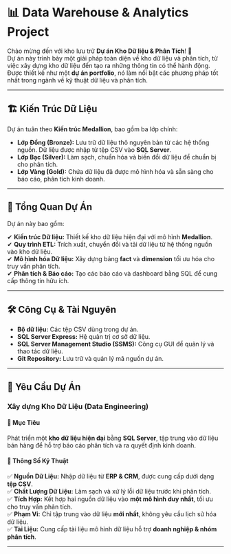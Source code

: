 # 📊 Data Warehouse & Analytics Project

Chào mừng đến với kho lưu trữ **Dự án Kho Dữ liệu & Phân Tích**! 🚀  
Dự án này trình bày một giải pháp toàn diện về kho dữ liệu và phân tích, từ việc xây dựng kho dữ liệu đến tạo ra những thông tin có thể hành động. Được thiết kế như một **dự án portfolio**, nó làm nổi bật các phương pháp tốt nhất trong ngành về kỹ thuật dữ liệu và phân tích.  

---

## 🏗️ Kiến Trúc Dữ Liệu  

Dự án tuân theo **Kiến trúc Medallion**, bao gồm ba lớp chính:  

- **Lớp Đồng (Bronze):** Lưu trữ dữ liệu thô nguyên bản từ các hệ thống nguồn. Dữ liệu được nhập từ tệp CSV vào **SQL Server**.  
- **Lớp Bạc (Silver):** Làm sạch, chuẩn hóa và biến đổi dữ liệu để chuẩn bị cho phân tích.  
- **Lớp Vàng (Gold):** Chứa dữ liệu đã được mô hình hóa và sẵn sàng cho báo cáo, phân tích kinh doanh.  

---

## 📖 Tổng Quan Dự Án  

Dự án này bao gồm:  

✔ **Kiến trúc Dữ liệu:** Thiết kế kho dữ liệu hiện đại với mô hình **Medallion**.  
✔ **Quy trình ETL:** Trích xuất, chuyển đổi và tải dữ liệu từ hệ thống nguồn vào kho dữ liệu.  
✔ **Mô hình hóa Dữ liệu:** Xây dựng bảng **fact** và **dimension** tối ưu hóa cho truy vấn phân tích.  
✔ **Phân tích & Báo cáo:** Tạo các báo cáo và dashboard bằng SQL để cung cấp thông tin hữu ích.  

---

## 🛠️ Công Cụ & Tài Nguyên  

- **Bộ dữ liệu:** Các tệp CSV dùng trong dự án.  
- **SQL Server Express:** Hệ quản trị cơ sở dữ liệu.  
- **SQL Server Management Studio (SSMS):** Công cụ GUI để quản lý và thao tác dữ liệu.  
- **Git Repository:** Lưu trữ và quản lý mã nguồn dự án.  

---

## 🚀 Yêu Cầu Dự Án  

### **Xây dựng Kho Dữ Liệu (Data Engineering)**  

#### 🎯 **Mục Tiêu**  
Phát triển một **kho dữ liệu hiện đại** bằng **SQL Server**, tập trung vào dữ liệu bán hàng để hỗ trợ báo cáo phân tích và ra quyết định kinh doanh.  

#### 📌 **Thông Số Kỹ Thuật**  
✅ **Nguồn Dữ Liệu:** Nhập dữ liệu từ **ERP & CRM**, được cung cấp dưới dạng **tệp CSV**.  
✅ **Chất Lượng Dữ Liệu:** Làm sạch và xử lý lỗi dữ liệu trước khi phân tích.  
✅ **Tích Hợp:** Kết hợp hai nguồn dữ liệu vào **một mô hình duy nhất**, tối ưu cho truy vấn phân tích.  
✅ **Phạm Vi:** Chỉ tập trung vào dữ liệu **mới nhất**, không yêu cầu lịch sử hóa dữ liệu.  
✅ **Tài Liệu:** Cung cấp tài liệu mô hình dữ liệu hỗ trợ **doanh nghiệp & nhóm phân tích**.  

---  
